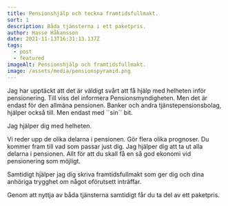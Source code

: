```yaml
---
title: Pensionshjälp och teckna framtidsfullmakt.
sort: 1
description: Båda tjänsterna i ett paketpris.
author: Hasse Håkansson
date: 2021-11-13T16:31:13.137Z
tags:
  - post
  - featured
imageAlt: Pensionshjälp och framtidsfullmakt.
image: /assets/media/pensionspyramid.png
---
```

Jag har upptäckt att det är väldigt svårt att få hjälp med helheten inför pensionering. Till viss del informera Pensionsmyndigheten. Men det är endast för den allmäna pensionen. Banker och andra tjänstepensionsbolag, hjälper också till. Men endast med ´´sin´´ bit.

Jag hjälper dig med helheten.

Vi reder upp de olika delarna i pensionen. Gör flera olika prognoser. Du kommer fram till vad som passar just dig. Jag hjälper dig att ta ut alla delarna i pensionen. Allt för att du skall få en så god ekonomi vid pensionering som möjligt.

Samtidigt hjälper jag dig skriva framtidsfullmakt som ger dig och dina anhöriga trygghet om något oförutsett inträffar.

Genom att nyttja av båda tjänsterna samtidigt får du ta del av ett paketpris.